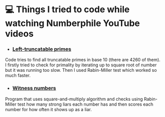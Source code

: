 # 💻 Things I tried to code while watching Numberphile YouTube videos 

+ ### [Left-truncatable primes](https://www.youtube.com/watch?v=azL5ehbw_24)
 Code tries to find all truncatable primes in base 10 (there are 4260 of them). I firstly tried to check for primality by iterating up to square root of number but it was running too slow. Then I used Rabin-Miller test which worked so much faster.

+ ### [Witness numbers](https://www.youtube.com/watch?v=_MscGSN5J6o)
Program that uses square-and-multiply algorithm and checks using Rabin-Miller test how many strong liars each number has and then scores each number for how often it shows up as a liar.
